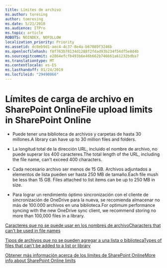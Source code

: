 ```yaml
---
title: Límites de archivo
ms.author: toresing
author: tomresing
ms.date: 5/21/2018
ms.audience: ITPro
ms.topic: article
ROBOTS: NOINDEX, NOFOLLOW
localization_priority: Priority
ms.assetid: dc0eb9d1-aec4-4c37-8e4a-b67089f3246b
ms.openlocfilehash: f8f763b78134d1288f2fdad93b234f54df5e8d4b
ms.sourcegitcommit: e2864efcfb493b6e46b662b746661a61232bdba7
ms.translationtype: MT
ms.contentlocale: es-ES
ms.lasthandoff: 01/24/2019
ms.locfileid: "29490866"
---
```

# <a name="file-upload-limits-in-sharepoint-online"></a><span data-ttu-id="5fc08-102">Límites de carga de archivo en SharePoint Online</span><span class="sxs-lookup"><span data-stu-id="5fc08-102">File upload limits in SharePoint Online</span></span>

- <span data-ttu-id="5fc08-103">Puede tener una biblioteca de archivos y carpetas de hasta 30 millones.</span><span class="sxs-lookup"><span data-stu-id="5fc08-103">A library can have up to 30 million files and folders.</span></span>
    
- <span data-ttu-id="5fc08-104">La longitud total de la dirección URL, incluido el nombre de archivo, no puede superar los 400 caracteres.</span><span class="sxs-lookup"><span data-stu-id="5fc08-104">The total length of the URL, including the file name, can't exceed 400 characters.</span></span>
    
- <span data-ttu-id="5fc08-p101">Cada necesario archivo ser menos de 15 GB. Archivos adjuntados a elementos de lista pueden ser hasta 250 MB de tamaño.</span><span class="sxs-lookup"><span data-stu-id="5fc08-p101">Each file mush be less than 15 GB. Files attached to list items can be up to 250 MB in size.</span></span>
    
- <span data-ttu-id="5fc08-107">Para lograr un rendimiento óptimo sincronización con el cliente de sincronización de OneDrive para la nueva, se recomienda almacenar no más de 100.000 archivos en una biblioteca.</span><span class="sxs-lookup"><span data-stu-id="5fc08-107">For optimum performance syncing with the new OneDrive sync client, we recommend storing no more than 100,000 files in a library.</span></span> 
    
[<span data-ttu-id="5fc08-108">Caracteres que no se puede usar en los nombres de archivo</span><span class="sxs-lookup"><span data-stu-id="5fc08-108">Characters that can't be used in file names</span></span>](https://go.microsoft.com/fwlink/?linkid=866430)
  
[<span data-ttu-id="5fc08-109">Tipos de archivos que no se pueden agregar a una lista o biblioteca</span><span class="sxs-lookup"><span data-stu-id="5fc08-109">Types of files that can't be added to a list or library</span></span>](https://go.microsoft.com/fwlink/?linkid=273757)
  
[<span data-ttu-id="5fc08-110">Obtener más información acerca de los límites de SharePoint Online</span><span class="sxs-lookup"><span data-stu-id="5fc08-110">More info about SharePoint Online limits</span></span>](https://go.microsoft.com/fwlink/?linkid=271273)
  

